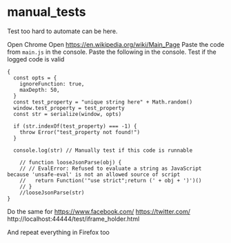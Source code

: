 manual_tests
============


Test too hard to automate can be here.

Open Chrome Open https://en.wikipedia.org/wiki/Main_Page
Paste the code from `main.js` in the console. Paste the following in the console. Test if the logged code is valid

```JS
{
  const opts = {
    ignoreFunction: true,
    maxDepth: 50,
  }
  const test_property = "unique string here" + Math.random()
  window.test_property = test_property
  const str = serialize(window, opts)

  if (str.indexOf(test_property) === -1) {
    throw Error("test_property not found!")
  }

  console.log(str) // Manually test if this code is runnable
    
    // function looseJsonParse(obj) {
    // // EvalError: Refused to evaluate a string as JavaScript because 'unsafe-eval' is not an allowed source of script
    //   return Function('"use strict";return (' + obj + ')')()
    // }
    //looseJsonParse(str)
}
```

Do the same for https://www.facebook.com/
https://twitter.com/
http://localhost:44444/test/iframe_holder.html

And repeat everything in Firefox too
